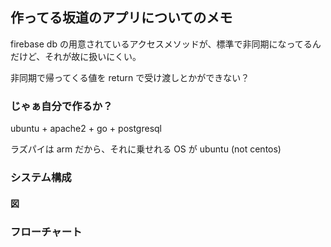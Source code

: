 ## 作ってる坂道のアプリについてのメモ

firebase db の用意されているアクセスメソッドが、標準で非同期になってるんだけど、それが故に扱いにくい。

非同期で帰ってくる値を return で受け渡しとかができない？

### じゃぁ自分で作るか？
ubuntu + apache2 + go + postgresql

ラズパイは arm だから、それに乗せれる OS が ubuntu (not centos)

### システム構成

#### 図


### フローチャート

